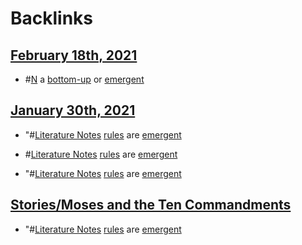 
# Backlinks
## [February 18th, 2021](<February 18th, 2021.md>)
- #[N](<N.md>) a [bottom-up](<bottom-up.md>) or [emergent](<emergent.md>)

## [January 30th, 2021](<January 30th, 2021.md>)
- "#[Literature Notes](<Literature Notes.md>) [rules](<rules.md>) are [emergent]([emergent](<emergent.md>))

- #[Literature Notes](<Literature Notes.md>) [rules](<rules.md>) are [emergent]([emergent](<emergent.md>))

- "#[Literature Notes](<Literature Notes.md>) [rules](<rules.md>) are [emergent]([emergent](<emergent.md>))

## [Stories/Moses and the Ten Commandments](<Stories/Moses and the Ten Commandments.md>)
- "#[Literature Notes](<Literature Notes.md>) [rules](<rules.md>) are [emergent]([emergent](<emergent.md>))


